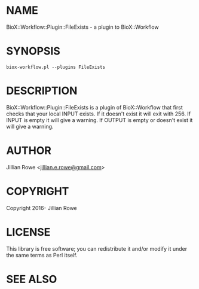 # NAME

BioX::Workflow::Plugin::FileExists - a plugin to BioX::Workflow

# SYNOPSIS

    biox-workflow.pl --plugins FileExists

# DESCRIPTION

BioX::Workflow::Plugin::FileExists is a plugin of BioX::Workflow that first checks that your local INPUT exists.
If it doesn't exist it will exit with 256.
If INPUT is empty it will give a warning.
If OUTPUT is empty or doesn't exist it will give a warning.

# AUTHOR

Jillian Rowe &lt;jillian.e.rowe@gmail.com>

# COPYRIGHT

Copyright 2016- Jillian Rowe

# LICENSE

This library is free software; you can redistribute it and/or modify
it under the same terms as Perl itself.

# SEE ALSO
